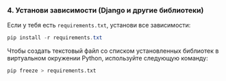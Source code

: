 

### **4. Установи зависимости (Django и другие библиотеки)**
Если у тебя есть `requirements.txt`, установи все зависимости:
```powershell
pip install -r requirements.txt
```


Чтобы создать текстовый файл со списком установленных библиотек в виртуальном окружении Python, используйте следующую команду:

```bash
pip freeze > requirements.txt
```

